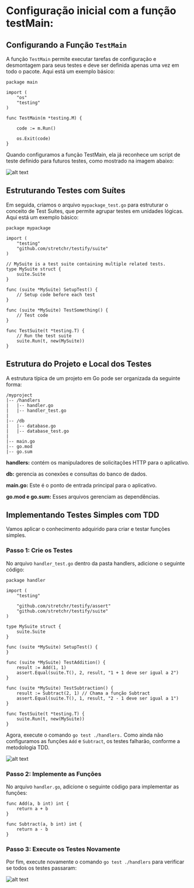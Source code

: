 # Configuração inicial com a função testMain:

## Configurando a Função `TestMain`

A função `TestMain` permite executar tarefas de configuração e desmontagem para seus testes e deve ser definida apenas uma vez em todo o pacote. Aqui está um exemplo básico:

```
package main

import (
	"os"
	"testing"
)

func TestMain(m *testing.M) {

    code := m.Run()

    os.Exit(code)
}
```

Quando configuramos a função TestMain, ela já reconhece um script de teste definido para futuros testes, como mostrado na imagem abaixo:

![alt text](img/image.png)

## Estruturando Testes com Suítes

Em seguida, criamos o arquivo `mypackage_test.go` para estruturar o conceito de Test Suites, que permite agrupar testes em unidades lógicas. Aqui está um exemplo básico:

``` 
package mypackage

import (
    "testing"
    "github.com/stretchr/testify/suite"
)

// MySuite is a test suite containing multiple related tests.
type MySuite struct {
    suite.Suite
}

func (suite *MySuite) SetupTest() {
    // Setup code before each test
}

func (suite *MySuite) TestSomething() {
    // Test code
}

func TestSuite(t *testing.T) {
    // Run the test suite
    suite.Run(t, new(MySuite))
}
```
## Estrutura do Projeto e Local dos Testes
A estrutura típica de um projeto em Go pode ser organizada da seguinte forma:

```
/myproject
|-- /handlers
|   |-- handler.go
|   |-- handler_test.go
|
|-- /db
|   |-- database.go
|   |-- database_test.go
|
|-- main.go
|-- go.mod
|-- go.sum
```

**handlers:** contém os manipuladores de solicitações HTTP para o aplicativo.

**db:** gerencia as conexões e consultas do banco de dados.

**main.go:** Este é o ponto de entrada principal para o aplicativo.

**go.mod e go.sum:** Esses arquivos gerenciam as dependências.

## Implementando Testes Simples com TDD
Vamos aplicar o conhecimento adquirido para criar e testar funções simples.

### Passo 1: Crie os Testes
No arquivo `handler_test.go` dentro da pasta handlers, adicione o seguinte código:

```
package handler

import (
	"testing"

	"github.com/stretchr/testify/assert"
	"github.com/stretchr/testify/suite"
)

type MySuite struct {
	suite.Suite
}

func (suite *MySuite) SetupTest() {
}

func (suite *MySuite) TestAddition() {
	result := Add(1, 1)
	assert.Equal(suite.T(), 2, result, "1 + 1 deve ser igual a 2")
}

func (suite *MySuite) TestSubtraction() {
	result := Subtract(2, 1) // Chama a função Subtract
	assert.Equal(suite.T(), 1, result, "2 - 1 deve ser igual a 1")
}

func TestSuite(t *testing.T) {
	suite.Run(t, new(MySuite))
}

```

Agora, execute o comando `go test ./handlers.` Como ainda não configuramos as funções `Add` e `Subtract`, os testes falharão, conforme a metodologia TDD.

![alt text](img/image2.png)

### Passo 2: Implemente as Funções
No arquivo `handler.go`, adicione o seguinte código para implementar as funções:

```
func Add(a, b int) int {
    return a + b
}

func Subtract(a, b int) int {
    return a - b
}
```

### Passo 3: Execute os Testes Novamente
Por fim, execute novamente o comando `go test ./handlers` para verificar se todos os testes passaram:

![alt text](img/image3.png)